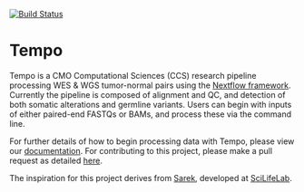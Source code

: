 [![Build Status](https://travis-ci.com/mskcc/tempo.svg?token=4kBAQAEEc39zo9ACoThH&branch=master)](https://travis-ci.com/mskcc/tempo)

# Tempo 

Tempo is a CMO Computational Sciences (CCS) research pipeline processing WES & WGS tumor-normal pairs using the [Nextflow framework](https://www.nextflow.io/). Currently the pipeline is composed of alignment and QC, and detection of both somatic alterations and germline variants. Users can begin with inputs of either paired-end FASTQs or BAMs, and process these via the command line. 

For further details of how to begin processing data with Tempo, please view our [documentation](https://ccstempo.netlify.com/). For contributing to this project, please make a pull request as detailed [here](https://ccstempo.netlify.com/contributing-to-tempo.html).

The inspiration for this project derives from [Sarek](https://github.com/SciLifeLab/Sarek), developed at [SciLifeLab](https://github.com/SciLifeLab).


